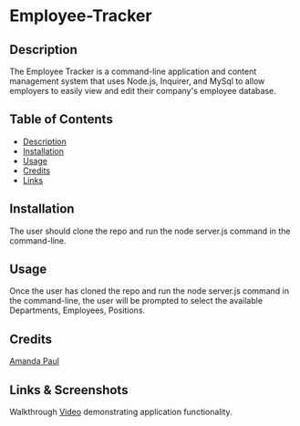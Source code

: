 # Employee-Tracker

## Description

The Employee Tracker is a command-line application and content management system that uses Node.js, Inquirer, and MySql to allow employers to easily view and edit their company's employee database. 

## Table of Contents

- [Description](#description)
- [Installation](#installation)
- [Usage](#usage)
- [Credits](#credits)
- [Links](#links)

## Installation

The user should clone the repo and run the node server.js command in the command-line. 

## Usage

Once the user has cloned the repo and run the node server.js command in the command-line, the user will be prompted to select the available Departments, Employees, Positions. 

## Credits
 
[Amanda Paul](#https://github.com/MuchMuchierCoding) 

## Links & Screenshots

Walkthrough [Video](https://watch.screencastify.com/v/Hc2bGl5emO5NeVRcGBet) demonstrating application functionality.